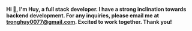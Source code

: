 **Hi ****👋****, I'm Huy, a full stack developer. I have a strong inclination towards backend development. For any inquiries, please email me at tronghuy0077@gmail.com. Excited to work together. Thank you!**



